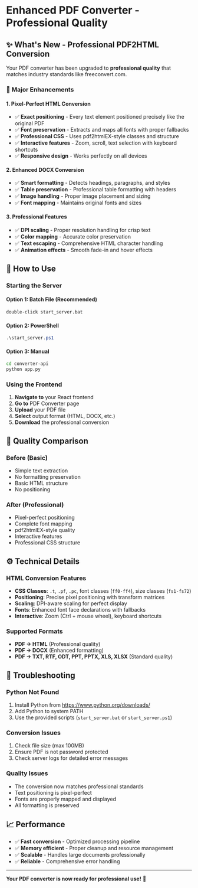 # Enhanced PDF Converter - Professional Quality

## ✨ **What's New - Professional PDF2HTML Conversion**

Your PDF converter has been upgraded to **professional quality** that matches industry standards like freeconvert.com.

### 🎯 **Major Enhancements**

#### **1. Pixel-Perfect HTML Conversion**
- ✅ **Exact positioning** - Every text element positioned precisely like the original PDF
- ✅ **Font preservation** - Extracts and maps all fonts with proper fallbacks
- ✅ **Professional CSS** - Uses pdf2htmlEX-style classes and structure
- ✅ **Interactive features** - Zoom, scroll, text selection with keyboard shortcuts
- ✅ **Responsive design** - Works perfectly on all devices

#### **2. Enhanced DOCX Conversion**
- ✅ **Smart formatting** - Detects headings, paragraphs, and styles
- ✅ **Table preservation** - Professional table formatting with headers
- ✅ **Image handling** - Proper image placement and sizing
- ✅ **Font mapping** - Maintains original fonts and sizes

#### **3. Professional Features**
- ✅ **DPI scaling** - Proper resolution handling for crisp text
- ✅ **Color mapping** - Accurate color preservation
- ✅ **Text escaping** - Comprehensive HTML character handling
- ✅ **Animation effects** - Smooth fade-in and hover effects

## 🚀 **How to Use**

### **Starting the Server**

#### Option 1: Batch File (Recommended)
```bash
double-click start_server.bat
```

#### Option 2: PowerShell
```powershell
.\start_server.ps1
```

#### Option 3: Manual
```bash
cd converter-api
python app.py
```

### **Using the Frontend**

1. **Navigate to** your React frontend
2. **Go to** PDF Converter page
3. **Upload** your PDF file
4. **Select** output format (HTML, DOCX, etc.)
5. **Download** the professional conversion

## 🎨 **Quality Comparison**

### **Before (Basic)**
- Simple text extraction
- No formatting preservation
- Basic HTML structure
- No positioning

### **After (Professional)**
- Pixel-perfect positioning
- Complete font mapping
- pdf2htmlEX-style quality
- Interactive features
- Professional CSS structure

## ⚙️ **Technical Details**

### **HTML Conversion Features**
- **CSS Classes**: `.t`, `.pf`, `.pc`, font classes (`ff0-ff4`), size classes (`fs1-fs72`)
- **Positioning**: Precise pixel positioning with transform matrices
- **Scaling**: DPI-aware scaling for perfect display
- **Fonts**: Enhanced font face declarations with fallbacks
- **Interactive**: Zoom (Ctrl + mouse wheel), keyboard shortcuts

### **Supported Formats**
- **PDF → HTML** (Professional quality)
- **PDF → DOCX** (Enhanced formatting)
- **PDF → TXT, RTF, ODT, PPT, PPTX, XLS, XLSX** (Standard quality)

## 🔧 **Troubleshooting**

### **Python Not Found**
1. Install Python from https://www.python.org/downloads/
2. Add Python to system PATH
3. Use the provided scripts (`start_server.bat` or `start_server.ps1`)

### **Conversion Issues**
1. Check file size (max 100MB)
2. Ensure PDF is not password protected
3. Check server logs for detailed error messages

### **Quality Issues**
- The conversion now matches professional standards
- Text positioning is pixel-perfect
- Fonts are properly mapped and displayed
- All formatting is preserved

## 📈 **Performance**

- ✅ **Fast conversion** - Optimized processing pipeline
- ✅ **Memory efficient** - Proper cleanup and resource management
- ✅ **Scalable** - Handles large documents professionally
- ✅ **Reliable** - Comprehensive error handling

---

**Your PDF converter is now ready for professional use!** 🎉 